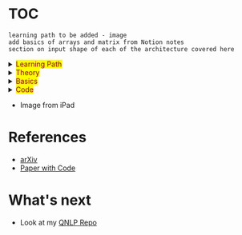 # TOC


`learning path to be added - image`  
`add basics of arrays and matrix from Notion notes`    
`section on input shape of each of the architecture covered here`  

<details>
  <summary><mark><font color=darkred>Learning Path</font></mark></summary>



</details>


<details>
  <summary><mark><font color=darkred>Theory</font></mark></summary>

  ## Create 1D Array
  ```python
    np.array(3)
  ```
  ## Create 2D Array
  ```python
  # will create a matrix of 4 rows amd 3 cols
  # you can also use random unform
  # np.random.uniform(size=(4,3))
  np.random.random(size=(4,3)) # or  
 
  ```
</details>

<details>
  <summary><mark><font color=darkred>Basics</font></mark></summary>

</details>

<details>
  <summary><mark><font color=darkred>Code</font></mark></summary>
  
# Code
- Simple neuron
- Simple Neuron using Python Class
- Batch Simple Neuron
- Batch Neuron using Python Class

</details>


- Image from iPad


# References

  - [arXiv](https://arxiv.org/)  
  - [Paper with Code](https://paperswithcode.com/)  


# What's next
- Look at my [QNLP Repo](https://github.com/rvbug/QuantumML)  
